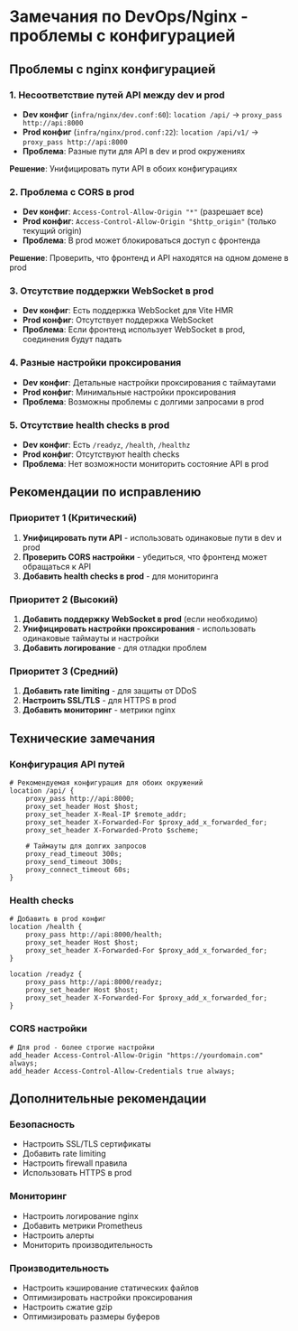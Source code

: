 # Замечания по DevOps/Nginx - проблемы с конфигурацией

## Проблемы с nginx конфигурацией

### 1. Несоответствие путей API между dev и prod
- **Dev конфиг** (`infra/nginx/dev.conf:60`): `location /api/` → `proxy_pass http://api:8000`
- **Prod конфиг** (`infra/nginx/prod.conf:22`): `location /api/v1/` → `proxy_pass http://api:8000`
- **Проблема**: Разные пути для API в dev и prod окружениях

**Решение**: Унифицировать пути API в обоих конфигурациях

### 2. Проблема с CORS в prod
- **Dev конфиг**: `Access-Control-Allow-Origin "*"` (разрешает все)
- **Prod конфиг**: `Access-Control-Allow-Origin "$http_origin"` (только текущий origin)
- **Проблема**: В prod может блокироваться доступ с фронтенда

**Решение**: Проверить, что фронтенд и API находятся на одном домене в prod

### 3. Отсутствие поддержки WebSocket в prod
- **Dev конфиг**: Есть поддержка WebSocket для Vite HMR
- **Prod конфиг**: Отсутствует поддержка WebSocket
- **Проблема**: Если фронтенд использует WebSocket в prod, соединения будут падать

### 4. Разные настройки проксирования
- **Dev конфиг**: Детальные настройки проксирования с таймаутами
- **Prod конфиг**: Минимальные настройки проксирования
- **Проблема**: Возможны проблемы с долгими запросами в prod

### 5. Отсутствие health checks в prod
- **Dev конфиг**: Есть `/readyz`, `/health`, `/healthz`
- **Prod конфиг**: Отсутствуют health checks
- **Проблема**: Нет возможности мониторить состояние API в prod

## Рекомендации по исправлению

### Приоритет 1 (Критический)
1. **Унифицировать пути API** - использовать одинаковые пути в dev и prod
2. **Проверить CORS настройки** - убедиться, что фронтенд может обращаться к API
3. **Добавить health checks в prod** - для мониторинга

### Приоритет 2 (Высокий)
1. **Добавить поддержку WebSocket в prod** (если необходимо)
2. **Унифицировать настройки проксирования** - использовать одинаковые таймауты и настройки
3. **Добавить логирование** - для отладки проблем

### Приоритет 3 (Средний)
1. **Добавить rate limiting** - для защиты от DDoS
2. **Настроить SSL/TLS** - для HTTPS в prod
3. **Добавить мониторинг** - метрики nginx

## Технические замечания

### Конфигурация API путей
```nginx
# Рекомендуемая конфигурация для обоих окружений
location /api/ {
    proxy_pass http://api:8000;
    proxy_set_header Host $host;
    proxy_set_header X-Real-IP $remote_addr;
    proxy_set_header X-Forwarded-For $proxy_add_x_forwarded_for;
    proxy_set_header X-Forwarded-Proto $scheme;
    
    # Таймауты для долгих запросов
    proxy_read_timeout 300s;
    proxy_send_timeout 300s;
    proxy_connect_timeout 60s;
}
```

### Health checks
```nginx
# Добавить в prod конфиг
location /health {
    proxy_pass http://api:8000/health;
    proxy_set_header Host $host;
    proxy_set_header X-Forwarded-For $proxy_add_x_forwarded_for;
}

location /readyz {
    proxy_pass http://api:8000/readyz;
    proxy_set_header Host $host;
    proxy_set_header X-Forwarded-For $proxy_add_x_forwarded_for;
}
```

### CORS настройки
```nginx
# Для prod - более строгие настройки
add_header Access-Control-Allow-Origin "https://yourdomain.com" always;
add_header Access-Control-Allow-Credentials true always;
```

## Дополнительные рекомендации

### Безопасность
- Настроить SSL/TLS сертификаты
- Добавить rate limiting
- Настроить firewall правила
- Использовать HTTPS в prod

### Мониторинг
- Настроить логирование nginx
- Добавить метрики Prometheus
- Настроить алерты
- Мониторить производительность

### Производительность
- Настроить кэширование статических файлов
- Оптимизировать настройки проксирования
- Настроить сжатие gzip
- Оптимизировать размеры буферов
